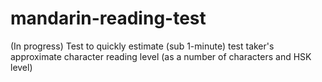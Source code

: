 # mandarin-reading-test
(In progress) Test to quickly estimate (sub 1-minute) test taker's approximate character reading level (as a number of characters and HSK level)
